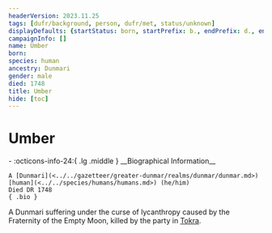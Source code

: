 ```yaml
---
headerVersion: 2023.11.25
tags: [dufr/background, person, dufr/met, status/unknown]
displayDefaults: {startStatus: born, startPrefix: b., endPrefix: d., endStatus: died}
campaignInfo: []
name: Umber
born:
species: human
ancestry: Dunmari
gender: male
died: 1748
title: Umber
hide: [toc]
---
```


# Umber
<div class="grid cards ext-narrow-margin ext-one-column" markdown>
- :octicons-info-24:{ .lg .middle } __Biographical Information__

    A [Dunmari](<../../gazetteer/greater-dunmar/realms/dunmar/dunmar.md>) [human](<../../species/humans/humans.md>) (he/him)  
    Died DR 1748  
    { .bio }

</div>


A Dunmari suffering under the curse of lycanthropy caused by the Fraternity of the Empty Moon, killed by the party in [Tokra](<../../gazetteer/greater-dunmar/realms/dunmar/central-dunmar/tokra/tokra.md>). 